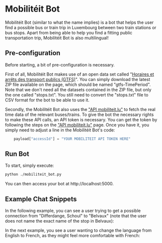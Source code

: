 # Mobilitéit Bot
Mobilitéit Bot (similar to what the name implies) is a bot that helps the user find a possible bus or train trip in Luxembourg between two train stations or bus stops. Apart from being able to help you find a fitting public transportation trip, Mobilitéit Bot is also multilingual! 

## Pre-configuration
Before starting, a bit of pre-configuration is necessary. 

First of all, Mobilitéit Bot makes use of an open data set called "[Horaires et arrêts des transport publics (GTFS)](https://data.public.lu/en/datasets/horaires-et-arrets-des-transport-publics-gtfs/#)". You can simply download the latest ZIP file available on the page, which should be named "gtfs-TimePeriod". Note that we don't need all the datasets contained in the ZIP file, but only the one called "stops.txt". You still need to convert the "stops.txt" file to CSV format for the bot to be able to use it. 

Secondly, the Mobilitéit Bot also uses the ["API mobiliteit.lu"](https://data.public.lu/en/datasets/api-mobiliteit-lu/) to fetch the real time data of the relevant buses/trains. To give the bot the necessary rights to make these API calls, an API token is necessary. You can get the token by following the steps on the ["API mobiliteit.lu"](https://data.public.lu/en/datasets/api-mobiliteit-lu/) page. 
Once you have it, you simply need to adjust a line in the Mobilitéit Bot's code: 

```python
    payload["accessId"] = "YOUR MOBILITEIT API TOKEN HERE"
```

## Run Bot
To start, simply execute:
```bash
python ./mobiliteit_bot.py
```
You can then access your bot at http://localhost:5000.

## Example Chat Snippets

In the following example, you can see a user trying to get a possible connection from "Differdange, Schoul" to "Belvaux" (note that the user does not name the exact name of the stop in Belvaux):


In the next example, you see a user wanting to change the language from English to French, as they might feel more comfortable with French: